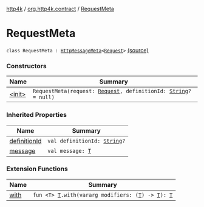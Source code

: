 [http4k](../../index.md) / [org.http4k.contract](../index.md) / [RequestMeta](./index.md)

# RequestMeta

`class RequestMeta : `[`HttpMessageMeta`](../-http-message-meta/index.md)`<`[`Request`](../../org.http4k.core/-request/index.md)`>` [(source)](https://github.com/http4k/http4k/blob/master/http4k-contract/src/main/kotlin/org/http4k/contract/routeMeta.kt#L17)

### Constructors

| Name | Summary |
|---|---|
| [&lt;init&gt;](-init-.md) | `RequestMeta(request: `[`Request`](../../org.http4k.core/-request/index.md)`, definitionId: `[`String`](https://kotlinlang.org/api/latest/jvm/stdlib/kotlin/-string/index.html)`? = null)` |

### Inherited Properties

| Name | Summary |
|---|---|
| [definitionId](../-http-message-meta/definition-id.md) | `val definitionId: `[`String`](https://kotlinlang.org/api/latest/jvm/stdlib/kotlin/-string/index.html)`?` |
| [message](../-http-message-meta/message.md) | `val message: `[`T`](../-http-message-meta/index.md#T) |

### Extension Functions

| Name | Summary |
|---|---|
| [with](../../org.http4k.core/with.md) | `fun <T> `[`T`](../../org.http4k.core/with.md#T)`.with(vararg modifiers: (`[`T`](../../org.http4k.core/with.md#T)`) -> `[`T`](../../org.http4k.core/with.md#T)`): `[`T`](../../org.http4k.core/with.md#T) |
